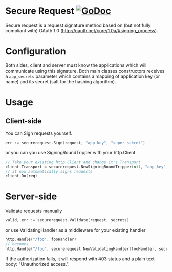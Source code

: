 # Secure Request <a href="https://godoc.org/github.com/pcasaretto/securerequest"><img src="https://godoc.org/github.com/pcasaretto/securerequest?status.svg" alt="GoDoc"></a>

Secure request is a request signature method based on (but not fully compliant with) OAuth 1.0 (http://oauth.net/core/1.0a/#signing_process).

# Configuration

Both sides, client and server must know the applications which will communicate using this signature. Both main classes constructors receives a `app_secrets` parameter which contains a mapping of application key (or name) and its secret (salt for the hashing algorithm).

# Usage

## Client-side

You can Sign requests yourself.

```go
err := securerequest.Sign(request, "app_key", "super_sekret")
``` 

or you can you use SigningRoundTripper with your http.Client

```go
// Take your existing http.Client and change it's Transport
client.Transport = securerequest.NewSigningRoundTripper(nil, "app_key", "super_sekret")
// it now automatically signs requests
client.Do(req)
``` 

# Server-side

Validate requests manually

```go
valid, err := securerequest.Validate(request, secrets)
```

or use ValidatingHandler as a middleware for your existing handler

```go
http.Handle("/foo", fooHandler)
// becomes
http.Handle("/foo", securerequest.NewValidatingHandler(fooHandler, secrets))
``` 

If the authorization fails, it will respond with 403 status and a plain text body: "Unauthorized access.".

